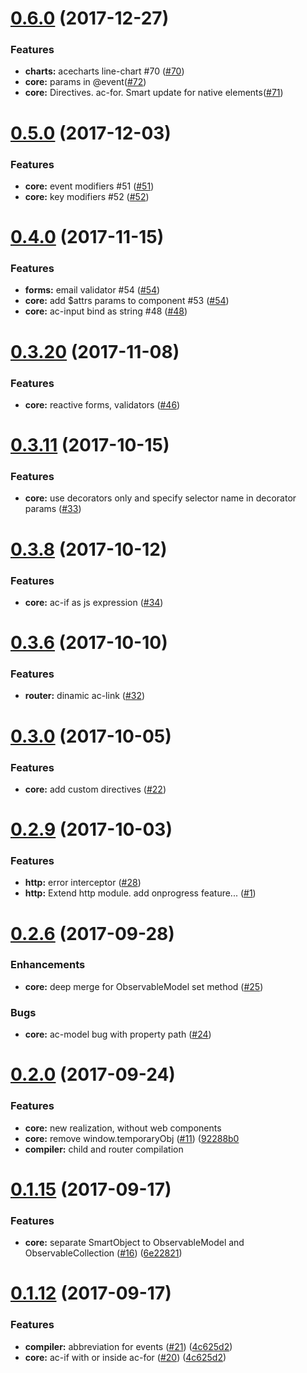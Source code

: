 <a name="0.6.0"></a>
# [0.6.0](https://github.com/DeanNeal/ace-js) (2017-12-27)
### Features
* **charts:**  acecharts line-chart #70 ([#70](https://github.com/DeanNeal/ace-js/issues/70))
* **core:**  params in @event([#72](https://github.com/DeanNeal/ace-js/issues/72))
* **core:**  Directives. ac-for. Smart update for native elements([#71](https://github.com/DeanNeal/ace-js/issues/71))

<a name="0.5.0"></a>
# [0.5.0](https://github.com/DeanNeal/ace-js) (2017-12-03)
### Features
* **core:**  event modifiers #51 ([#51](https://github.com/DeanNeal/ace-js/issues/51))
* **core:**  key modifiers #52 ([#52](https://github.com/DeanNeal/ace-js/issues/52))

<a name="0.4.0"></a>
# [0.4.0](https://github.com/DeanNeal/ace-js) (2017-11-15)
### Features
* **forms:** email validator #54 ([#54](https://github.com/DeanNeal/ace-js/issues/54))
* **core:**  add $attrs params to component #53 ([#54](https://github.com/DeanNeal/ace-js/issues/54))
* **core:**  ac-input bind as string #48 ([#48](https://github.com/DeanNeal/ace-js/issues/48))

<a name="0.3.20"></a>
# [0.3.20](https://github.com/DeanNeal/ace-js) (2017-11-08)
### Features
* **core:** reactive forms, validators ([#46](https://github.com/DeanNeal/ace-js/issues/46))

<a name="0.3.11"></a>
# [0.3.11](https://github.com/DeanNeal/ace-js) (2017-10-15)
### Features
* **core:** use decorators only and specify selector name in decorator params ([#33](https://github.com/DeanNeal/ace-js/issues/33))

<a name="0.3.8"></a>
# [0.3.8](https://github.com/DeanNeal/ace-js) (2017-10-12)
### Features
* **core:** ac-if as js expression ([#34](https://github.com/DeanNeal/ace-js/issues/34))

<a name="0.3.6"></a>
# [0.3.6](https://github.com/DeanNeal/ace-js) (2017-10-10)
### Features
* **router:** dinamic ac-link ([#32](https://github.com/DeanNeal/ace-js/issues/32))

<a name="0.3.0"></a>
# [0.3.0](https://github.com/DeanNeal/ace-js) (2017-10-05)
### Features
* **core:** add custom directives ([#22](https://github.com/DeanNeal/ace-js/issues/22))

<a name="0.2.9"></a>
# [0.2.9](https://github.com/DeanNeal/ace-js) (2017-10-03)
### Features
* **http:** error interceptor ([#28](https://github.com/DeanNeal/ace-js/issues/28))
* **http:** Extend http module. add onprogress feature... ([#1](https://github.com/DeanNeal/ace-js/issues/1))

<a name="0.2.6"></a>
# [0.2.6](https://github.com/DeanNeal/ace-js) (2017-09-28)

### Enhancements
* **core:** deep merge for ObservableModel set method ([#25](https://github.com/DeanNeal/ace-js/issues/25))

### Bugs
* **core:** ac-model bug with property path ([#24](https://github.com/DeanNeal/ace-js/issues/24))


<a name="0.2.0"></a>
# [0.2.0](https://github.com/DeanNeal/ace-js) (2017-09-24)

### Features
* **core:** new realization, without web components
* **core:** remove window.temporaryObj ([#11](https://github.com/DeanNeal/ace-js/issues/11)) ([92288b0](https://github.com/DeanNeal/ace-js/commit/92288b0) 
* **compiler:** child and router compilation 

<a name="0.1.15"></a>
# [0.1.15](https://github.com/DeanNeal/ace-js) (2017-09-17)

### Features
* **core:** separate SmartObject to ObservableModel and ObservableCollection ([#16](https://github.com/DeanNeal/ace-js/issues/16)) ([6e22821](https://github.com/DeanNeal/ace-js/commit/6e22821))

<a name="0.1.12"></a>
# [0.1.12](https://github.com/DeanNeal/ace-js) (2017-09-17)

### Features

* **compiler:** abbreviation for events ([#21](https://github.com/DeanNeal/ace-js/issues/21)) ([4c625d2](https://github.com/DeanNeal/ace-js/commit/4c625d2))
* **core:** ac-if with or inside ac-for ([#20](https://github.com/DeanNeal/ace-js/issues/20)) ([4c625d2](https://github.com/DeanNeal/ace-js/commit/4c625d2))